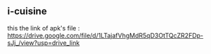 ## i-cuisine

this the link of apk's file : https://drive.google.com/file/d/1LTajafVhgMdR5qD3OtTQcZR2FDp-sJj_/view?usp=drive_link
